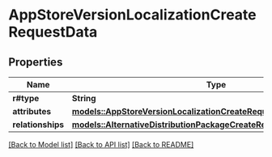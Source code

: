 # AppStoreVersionLocalizationCreateRequestData

## Properties

Name | Type | Description | Notes
------------ | ------------- | ------------- | -------------
**r#type** | **String** |  | 
**attributes** | [**models::AppStoreVersionLocalizationCreateRequestDataAttributes**](AppStoreVersionLocalizationCreateRequest_data_attributes.md) |  | 
**relationships** | [**models::AlternativeDistributionPackageCreateRequestDataRelationships**](AlternativeDistributionPackageCreateRequest_data_relationships.md) |  | 

[[Back to Model list]](../README.md#documentation-for-models) [[Back to API list]](../README.md#documentation-for-api-endpoints) [[Back to README]](../README.md)


